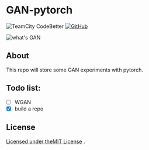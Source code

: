 # GAN-pytorch
![TeamCity CodeBetter](https://img.shields.io/teamcity/codebetter/bt428.svg) [![GitHub](https://img.shields.io/github/license/mashape/apistatus.svg)](https://github.com/innnk/pytorch_generative_adversarial_networks/blob/master/LICENSE)

![what's GAN](https://blog-img-1257227635.cos.ap-beijing.myqcloud.com/gan_avatar.jpg)

## About
This repo will store some GAN experiments with pytorch.

## Todo list:

- [ ] WGAN
- [x] build a repo

## License

[Licensed under theMIT License](https://github.com/innnk/pytorch_generative_adversarial_networks/blob/master/LICENSE) .